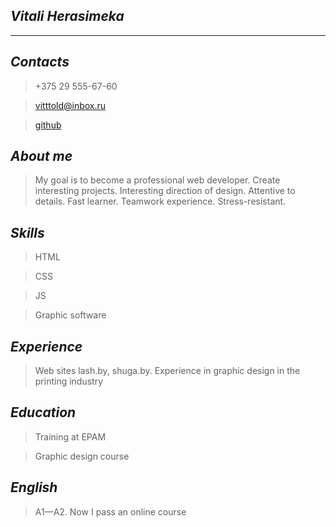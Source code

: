 ## _**Vitali Herasimeka**_

---

## _**Contacts**_

> +375 29 555-67-60

> vitttold@inbox.ru

> [github](https://github.com/vitttold/)

## _**About me**_

> My goal is to become a professional web developer. Create interesting projects. Interesting direction of design. Attentive to details. Fast learner. Teamwork experience. Stress-resistant.

## _**Skills**_

> HTML

> CSS

> JS

> Graphic software

## _**Experience**_

> Web sites lash.by, shuga.by.
> Experience in graphic design in the printing industry

## _**Education**_

> Training at EPAM

> Graphic design course

## _**English**_

> A1—A2. Now I pass an online course
